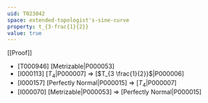 ```yaml
---
uid: T023042
space: extended-topologist's-sine-curve
property: t_{3-frac{1}{2}}
value: true
---
```

[[Proof]]

* [T000946] [Metrizable|P000053]
* [I000113] [$T_4$|P000007] => [$T_{3 \frac{1}{2}}$|P000006]
* [I000157] [Perfectly Normal|P000015] => [$T_4$|P000007]
* [I000070] [Metrizable|P000053] => [Perfectly Normal|P000015]

